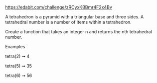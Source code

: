 https://edabit.com/challenge/zRCyxKBBmr4F2x4Bv

A tetrahedron is a pyramid with a triangular base and three sides. A tetrahedral number is a number of items within a tetrahedron.

Create a function that takes an integer n and returns the nth tetrahedral number.

Examples

tetra(2) ➞ 4

tetra(5) ➞ 35

tetra(6) ➞ 56
